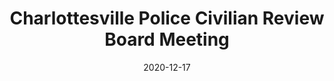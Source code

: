 ---
{
  "title": "Charlottesville Police Civilian Review Board Meeting",
  "date": "2020-12-17",
  "tweet_id": "1339715909787770881",
  "meetings": [
    "Charlottesville Police Civilian Review Board Meeting"
  ],
  "groups": [
    "Charlottesville Police Civilian Review Board"
  ]
}
---